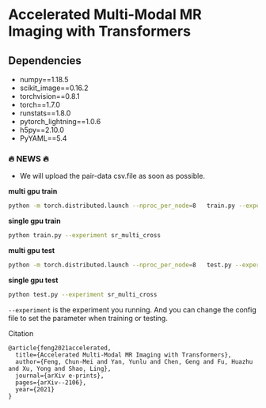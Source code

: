 
# Accelerated Multi-Modal MR Imaging with Transformers

## Dependencies
* numpy==1.18.5
* scikit_image==0.16.2
* torchvision==0.8.1
* torch==1.7.0
* runstats==1.8.0
* pytorch_lightning==1.0.6
* h5py==2.10.0
* PyYAML==5.4

###  :fire: NEWS :fire:
* We will upload the pair-data csv.file as soon as possible.

**multi gpu train**
```bash
python -m torch.distributed.launch --nproc_per_node=8   train.py --experiment sr_multi_cross
```

**single gpu train**
```bash
python train.py --experiment sr_multi_cross
```

**multi gpu test**
```bash
python -m torch.distributed.launch --nproc_per_node=8   test.py --experiment sr_multi_cross
```

**single gpu test**
```bash
python test.py --experiment sr_multi_cross
```

```--experiment``` is the experiment you running. And you can change the config file to set the parameter when training or testing.


Citation


```
@article{feng2021accelerated,
  title={Accelerated Multi-Modal MR Imaging with Transformers},
  author={Feng, Chun-Mei and Yan, Yunlu and Chen, Geng and Fu, Huazhu and Xu, Yong and Shao, Ling},
  journal={arXiv e-prints},
  pages={arXiv--2106},
  year={2021}
}

```
